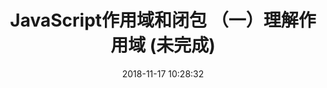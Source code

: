 ---
title: JavaScript作用域和闭包 （一）理解作用域 (未完成)
date: 2018-11-17 10:28:32
tags: [JavaScript]
categories: [JavaScript]
description: 理解JavaScript中的作用域
---